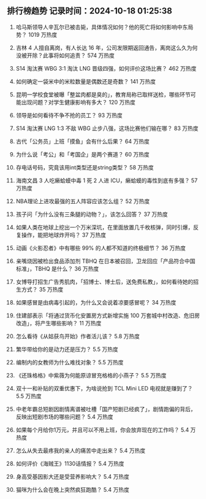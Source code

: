 
## 排行榜趋势 记录时间：2024-10-18 01:25:38
  
  1. 哈马斯领导人辛瓦尔已被击毙，具体情况如何？他的死亡将如何影响中东局势？ 1019 万热度
    
  2. 吉林 4 人擅自离岗，有人长达 16 年，公司发限期返回通告，离岗这么久为何没被开除？此事将如何追责？ 574 万热度
    
  3. S14 淘汰赛 WBG 3:1 淘汰 LNG 晋级四强，如何评价这场比赛？ 462 万热度
    
  4. 如何确定一袋米中的米粒数量是偶数还是奇数？ 141 万热度
    
  5. 昆明一学校食堂被曝「整盆肉都是臭的」，教育局称已取样送检，哪些环节可能出现问题？对学生健康影响有多大？ 120 万热度
    
  6. 领导是如何看待不争不抢的员工？ 93 万热度
    
  7. S14 淘汰赛 LNG 1:3 不敌 WBG 止步八强，这场比赛他们输在哪？ 83 万热度
    
  8. 古代「公务员」上班「摸鱼」会有什么后果？ 64 万热度
    
  9. 为什么说「考公」和「考国企」是两个赛道？ 60 万热度
    
  10. 存电话号码，究竟该用int类型还是string类型？ 58 万热度
    
  11. 海南文昌 3 人吃癞蛤蟆中毒 1 死 2 人进 ICU，癞蛤蟆的毒性到底有多强？ 57 万热度
    
  12. NBA理论上进攻最强的五人阵容应该怎么组？ 52 万热度
    
  13. 孩子问「为什么没有三条腿的动物？」，该怎么回答？ 37 万热度
    
  14. 如果人类在地球上挖出一个万米深坑，在里面放置几千枚核弹，同时引爆，反复操作，能把地球炸开吗？ 37 万热度
    
  15. 动画《火影忍者》中有哪些 99% 的人都不知道的终极细节？ 36 万热度
    
  16. 亲嘴烧因被检出食品添加剂 TBHQ 在日本被召回，卫龙回应「产品符合中国标准」，TBHQ 是什么？ 36 万热度
    
  17. 女博导打招生广告秀肌肉，「招博士、博士后，送免费私教」，如何看待她的招生方式？ 35 万热度
    
  18. 如果感冒是由病毒引起的，为什么又会说着凉要感冒呢？ 34 万热度
    
  19. 住建部表示「将通过货币化安置房方式新增实施 100 万套城中村改造、危旧房改造」，将产生哪些影响？ 11 万热度
    
  20. 怎么看待《从姑获鸟开始》作者活儿该？ 5.8 万热度
    
  21. 繁华带给你的是动力还是压力？ 5.5 万热度
    
  22. 编制内的女教师为什么难找对象？ 5.5 万热度
    
  23. 《还珠格格》中紫薇为何能原谅冒充格格的小燕子？ 5.5 万热度
    
  24. 双十一和补贴的双重优惠下，为啥说抢到 TCL Mini LED 电视就是赚到了？ 5.5 万热度
    
  25. 中老年霸总短剧因剧情离谱被吐槽「国产短剧已经疯了」，剧情跑偏的背后，反映出短剧市场的哪些问题？ 5.4 万热度
    
  26. 如果每个月给你1万元，并且可以不用上班，你会放弃现在的工作吗？ 5.4 万热度
    
  27. 怎么从失去最疼我的亲人的痛苦中走出来？ 5.4 万热度
    
  28. 如何评价《海贼王》1130话情报？ 5.4 万热度
    
  29. 身高受基因影大还是受营养影响大？ 5.4 万热度
    
  30. 猫咪为什么会在晚上突然疯狂跑酷？ 5.4 万热度
    
